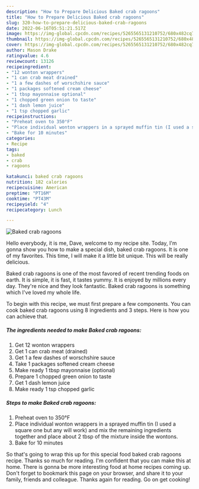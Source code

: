 ```yaml
---
description: "How to Prepare Delicious Baked crab ragoons"
title: "How to Prepare Delicious Baked crab ragoons"
slug: 320-how-to-prepare-delicious-baked-crab-ragoons
date: 2022-06-16T05:51:21.517Z
image: https://img-global.cpcdn.com/recipes/5265565131210752/680x482cq70/baked-crab-ragoons-recipe-main-photo.jpg
thumbnail: https://img-global.cpcdn.com/recipes/5265565131210752/680x482cq70/baked-crab-ragoons-recipe-main-photo.jpg
cover: https://img-global.cpcdn.com/recipes/5265565131210752/680x482cq70/baked-crab-ragoons-recipe-main-photo.jpg
author: Mason Drake
ratingvalue: 4.6
reviewcount: 13126
recipeingredient:
- "12 wonton wrappers"
- "1 can crab meat drained"
- "1 a few dashes of worschshire sauce"
- "1 packages softened cream cheese"
- "1 tbsp mayonnaise optional"
- "1 chopped green onion to taste"
- "1 dash lemon juice"
- "1 tsp chopped garlic"
recipeinstructions:
- "Preheat oven to 350°F"
- "Place individual wonton wrappers in a sprayed muffin tin (I used a square one but any will work) and mix the remaining ingredients together and place about 2 tbsp of the mixture inside the wontons."
- "Bake for 10 minutes"
categories:
- Recipe
tags:
- baked
- crab
- ragoons

katakunci: baked crab ragoons 
nutrition: 182 calories
recipecuisine: American
preptime: "PT16M"
cooktime: "PT43M"
recipeyield: "4"
recipecategory: Lunch

---
```



![Baked crab ragoons](https://img-global.cpcdn.com/recipes/5265565131210752/680x482cq70/baked-crab-ragoons-recipe-main-photo.jpg)

Hello everybody, it is me, Dave, welcome to my recipe site. Today, I'm gonna show you how to make a special dish, baked crab ragoons. It is one of my favorites. This time, I will make it a little bit unique. This will be really delicious.



Baked crab ragoons is one of the most favored of recent trending foods on earth. It is simple, it is fast, it tastes yummy. It is enjoyed by millions every day. They're nice and they look fantastic. Baked crab ragoons is something which I've loved my whole life.


To begin with this recipe, we must first prepare a few components. You can cook baked crab ragoons using 8 ingredients and 3 steps. Here is how you can achieve that.

<!--inarticleads1-->

##### The ingredients needed to make Baked crab ragoons:

1. Get 12 wonton wrappers
1. Get 1 can crab meat (drained)
1. Get 1 a few dashes of worschshire sauce
1. Take 1 packages softened cream cheese
1. Make ready 1 tbsp mayonnaise (optional)
1. Prepare 1 chopped green onion to taste
1. Get 1 dash lemon juice
1. Make ready 1 tsp chopped garlic




<!--inarticleads2-->

##### Steps to make Baked crab ragoons:

1. Preheat oven to 350°F
1. Place individual wonton wrappers in a sprayed muffin tin (I used a square one but any will work) and mix the remaining ingredients together and place about 2 tbsp of the mixture inside the wontons.
1. Bake for 10 minutes




So that's going to wrap this up for this special food baked crab ragoons recipe. Thanks so much for reading. I'm confident that you can make this at home. There is gonna be more interesting food at home recipes coming up. Don't forget to bookmark this page on your browser, and share it to your family, friends and colleague. Thanks again for reading. Go on get cooking!
